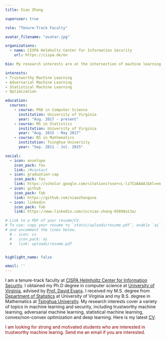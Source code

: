 ```yaml
---
title: Xiao Zhang

superuser: true

role: "Tenure-Track Faculty"

avatar_filename: "avatar.jpg"

organizations:
  - name: CISPA Helmholtz Center for Information Security
    url: https://cispa.de/en

bio: My research interests are at the intersection of machine learning and security, with a special focus on trustworthy machine leanring, statistical machine learning and optimization.

interests: 
- Trustworthy Machine Learning
- Adversarial Machine Learning
- Statistical Machine Learning
- Optimization

education:
  courses:
    - course: PhD in Computer Science
      institution: University of Virginia
      year: "Aug. 2017 - present"
    - course: MS in Statistics
      institution: University of Virginia
      year: "Aug. 2015 - May 2017"
    - course: BS in Mathematics
      institution: Tsinghua University
      year: "Sep. 2011 - Jul. 2015"

social:
  - icon: envelope
    icon_pack: fas
    link: /#contact
  - icon: graduation-cap
    icon_pack: fas
    link: https://scholar.google.com/citations?user=L-lz7CUAAAAJ&hl=en
  - icon: github
    icon_pack: fab
    link: https://github.com/xiaozhanguva
  - icon: linkedin
    icon_pack: fab
    link: https://www.linkedin.com/in/xiao-zhang-05898a13a/

# Link to a PDF of your resume/CV.
# To use: copy your resume to `static/uploads/resume.pdf`, enable `ai` icons in `params.toml`, 
# and uncomment the lines below.
  # - icon: cv
  #   icon_pack: ai
  #   link: uploads/resume.pdf


highlight_name: false

email: ''
---
```


I am a tenure-track faculty at [CISPA Helmholtz Center for Information Security](https://cispa.de/en). I obtained my Ph.D degree in computer science at [University of Virginia](http://www.virginia.edu/), advised by [Prof. David Evans](https://www.cs.virginia.edu/~evans/). I received my M.S. degree from [Department of Statistics](https://statistics.as.virginia.edu/) at University of Virginia and my B.S. degree in Mathematics at [Tsinghua University](https://www.tsinghua.edu.cn/). My research interests cover a variety of topics in machine learning and security, including trustworthy machine learning, adversarial machine learning, statistical machine learning, convex/non-convex optimization and deep learning. Here is my latest [CV](https://xiao-zhang.net/uploads/resume.pdf). 


<span style="color:darkred">
I am looking for strong and motivated students who are interested in trustworthy machine learing. Send me an email if you are interested.
</span>